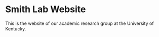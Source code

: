 # Smith Lab Website

This is the website of our academic research group at the University of Kentucky.



